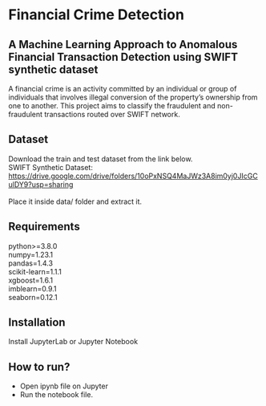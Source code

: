 # Financial Crime Detection
## A Machine Learning Approach to Anomalous Financial Transaction Detection using SWIFT synthetic dataset
A financial crime is an activity committed by an individual or group of individuals that involves illegal conversion of the property’s ownership from one to another. This project aims to classify the fraudulent and non-fraudulent transactions routed over SWIFT network. 

## Dataset
Download the train and test dataset from the link below. <br/>
SWIFT Synthetic Dataset: https://drive.google.com/drive/folders/10oPxNSQ4MaJWz3A8im0yj0JIcGCulDY9?usp=sharing
<br/><br/>
Place it inside data/ folder and extract it. 

## Requirements
python>=3.8.0 <br/>
numpy=1.23.1<br/>
pandas=1.4.3<br/>
scikit-learn=1.1.1<br/>
xgboost=1.6.1<br/>
imblearn=0.9.1<br/>
seaborn=0.12.1<br/>

## Installation
Install JupyterLab or Jupyter Notebook

## How to run?
- Open ipynb file on Jupyter <br/>
- Run the notebook file. <br/>
